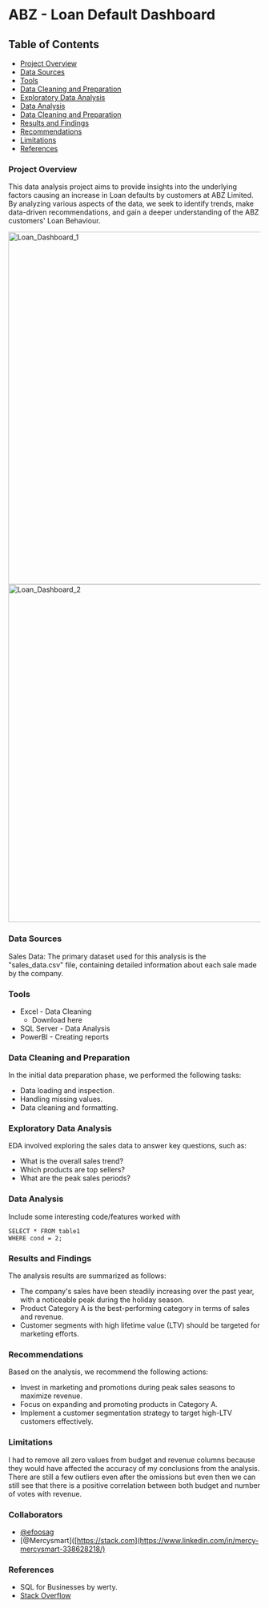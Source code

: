 # ABZ - Loan Default Dashboard
## Table of Contents
- [Project Overview](#project-overview)
- [Data Sources](#data-sources)
- [Tools](#tools)
- [Data Cleaning and Preparation ](#data-cleaning-and-preparation)
- [Exploratory Data Analysis](#exploratory-data-analysis)
- [Data Analysis](#data-analysis)
- [Data Cleaning and Preparation ](#data-cleaning-and-preparation)
- [Results and Findings](#results-and-findings)
- [Recommendations](#recommendations)
- [Limitations](#limitations)
- [References](#references)
  
### Project Overview
This data analysis project aims to provide insights into the underlying factors causing an increase in Loan defaults by customers at ABZ Limited. By analyzing various aspects of the data, we seek to identify trends, make data-driven recommendations, and gain a deeper understanding of the ABZ customers' Loan Behaviour.

<img width="704" alt="Loan_Dashboard_1" src="https://github.com/user-attachments/assets/addc468e-0eb8-4711-8ef4-2d708ad36245" />

<img width="675" alt="Loan_Dashboard_2" src="https://github.com/user-attachments/assets/7f165c82-09dd-47ee-ae5b-ad5af64773d4" />

### Data Sources
Sales Data: The primary dataset used for this analysis is the "sales_data.csv" file, containing detailed information about each sale made by the company.

### Tools
-  Excel - Data Cleaning
   -  Download here
-  SQL Server - Data Analysis
-  PowerBI - Creating reports
### Data Cleaning and Preparation
In the initial data preparation phase, we performed the following tasks:

-  Data loading and inspection.
-  Handling missing values.
-  Data cleaning and formatting.
### Exploratory Data Analysis
EDA involved exploring the sales data to answer key questions, such as:

-  What is the overall sales trend?
- Which products are top sellers?
-  What are the peak sales periods?
### Data Analysis
Include some interesting code/features worked with
```
SELECT * FROM table1
WHERE cond = 2;
```
### Results and Findings
The analysis results are summarized as follows:

-  The company's sales have been steadily increasing over the past year, with a noticeable peak during the holiday season.
-  Product Category A is the best-performing category in terms of sales and revenue.
-  Customer segments with high lifetime value (LTV) should be targeted for marketing efforts.
### Recommendations
Based on the analysis, we recommend the following actions:

-  Invest in marketing and promotions during peak sales seasons to maximize revenue.
-  Focus on expanding and promoting products in Category A.
-  Implement a customer segmentation strategy to target high-LTV customers effectively.
### Limitations
I had to remove all zero values from budget and revenue columns because they would have affected the accuracy of my conclusions from the analysis. There are still a few outliers even after the omissions but even then we can still see that there is a positive correlation between both budget and number of votes with revenue.

### Collaborators
-  [@efoosag](www.linkedin.com/in/efoosag)
-  [@Mercysmart]([https://stack.com](https://www.linkedin.com/in/mercy-mercysmart-338628218/)
   
### References
-  SQL for Businesses by werty.
-  [Stack Overflow](https://stack.com)

